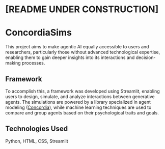<!--![Python Version](https://img.shields.io/badge/python-3.12.4-blue)-->

# [README UNDER CONSTRUCTION]

# ConcordiaSims
This project aims to make agentic AI equally accessible to users and researchers, particularly those without advanced technological expertise, enabling them to gain deeper insights into its interactions and decision-making processes.
<!--The main goal of this repository is to carry out simulations using generative agent-based models (GABMs). These are computer simulations used to study interactions between people, things, places and time. The main characteristic is that these are constructed using LLMs so that they act reasonably.-->

## Framework
To accomplish this, a framework was developed using Streamlit, enabling users to design, simulate, and analyze interactions between generative agents. The simulations are powered by a library specialized in agent modeling ([Concordia](https://github.com/google-deepmind/concordia)), while machine learning techniques are used to compare and group agents based on their psychological traits and goals.

<!--In order to carry out these simulations we will be using [Concordia](https://github.com/google-deepmind/concordia), a library for generative social simulation. It makes it easy to create and use models where agents act on their own. You can define environments with a special agent called the Game Master (GM), who manages the world where player agents interact. The agents say what they want to do in simple language, and the GM turns their words into actions.-->

<!--Traditionally, *Concordia requires access to a standard LLM API* to function effectively. However, instead of relying on a remote API, we will be using LM Studio to host a Local Inference Server. This server mimics OpenAI API endpoints, allowing us to run the LLM locally on our own hardware. -->

<!--## Useful Information
- How does the memory of agents work? [Link Here](https://github.com/alexgaarciia/ConcordiaSims/blob/main/docs/agents.md)
- How to use Concordia with a local LLM? [Link Here](https://github.com/alexgaarciia/ConcordiaSims/blob/main/docs/local_concordia.md)-->

## Technologies Used
Python, HTML, CSS, Streamlit

